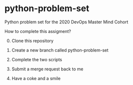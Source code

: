 # python-problem-set
Python problem set for the 2020 DevOps Master Mind Cohort

How to complete this assigment?

0. Clone this repository

1. Create a new branch called python-problem-set

2. Complete the two scripts

3. Submit a merge request back to me

4. Have a coke and a smile
